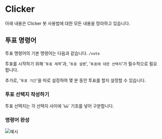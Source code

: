 # Clicker
아래 내용은 Clicker 봇 사용법에 대한 모든 내용을 망라하고 있습니다.

## 투표 명령어
투표 명령어의 기본 명령어는 다음과 같습니다. ``/vote`` 

투표를 시작하기 위해 '``투표 제목``'과, '``투표 설명``', '``투표에 대한 선택지``'가 필수적으로 필요합니다.

추가로, '``투표 기간``'을 따로 설정하여 몇 분 동안 투표를 할지 설정할 수 있습니다.

### 투표 선택지 작성하기

투표 선택지는 각 선택지 사이에 '``&&``' 기호를 넣어 구분합니다.

### 명령어 완성
![예시](https://cdn.discordapp.com/attachments/898886636434260008/899198506374422558/unknown.png)
